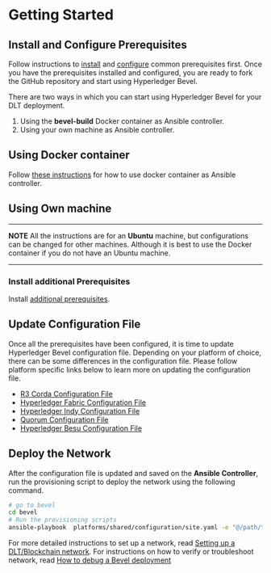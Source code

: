 [//]: # (##############################################################################################)
[//]: # (Copyright Accenture. All Rights Reserved.)
[//]: # (SPDX-License-Identifier: Apache-2.0)
[//]: # (##############################################################################################)

Getting Started
===============

## Install and Configure Prerequisites
Follow instructions to [install](./prerequisites.md) and [configure](./operations/configure_prerequisites.md) common prerequisites first. Once you have the prerequisites installed and configured, you are ready to fork the GitHub repository and start using Hyperledger Bevel.

There are two ways in which you can start using Hyperledger Bevel for your DLT deployment. 

1. Using the **bevel-build** Docker container as Ansible controller.
2. Using your own machine as Ansible controller.

## Using Docker container

Follow [these instructions](./developer/docker-build.md) for how to use docker container as Ansible controller.

## Using Own machine

---
**NOTE** All the instructions are for an **Ubuntu** machine, but configurations can be changed for other machines. Although it is best to use the Docker container if you do not have an Ubuntu machine.

---

### Install additional Prerequisites
Install [additional prerequisites](./prerequisites_machine.md).

## Update Configuration File
Once all the prerequisites have been configured, it is time to update Hyperledger Bevel configuration file. Depending on your platform of choice, there can be some differences in the configuration file. Please follow platform specific links below to learn more on updating the configuration file.
* [R3 Corda Configuration File](./operations/corda_networkyaml.md)
* [Hyperledger Fabric Configuration File](./operations/fabric_networkyaml.md)
* [Hyperledger Indy Configuration File](./operations/indy_networkyaml.md)
* [Quorum Configuration File](./operations/quorum_networkyaml.md)
* [Hyperledger Besu Configuration File](./operations/besu_networkyaml.md)

## Deploy the Network

After the configuration file is updated and saved on the **Ansible Controller**, run the provisioning script to deploy the network using the following command.

```bash
# go to bevel
cd bevel
# Run the provisioning scripts
ansible-playbook  platforms/shared/configuration/site.yaml -e "@/path/to/network.yaml" 
```

For more detailed instructions to set up a network, read [Setting up a DLT/Blockchain network](./operations/setting_dlt.md).
For instructions on how to verify or troubleshoot network, read [How to debug a Bevel deployment](./operations/bevel_verify.md)
